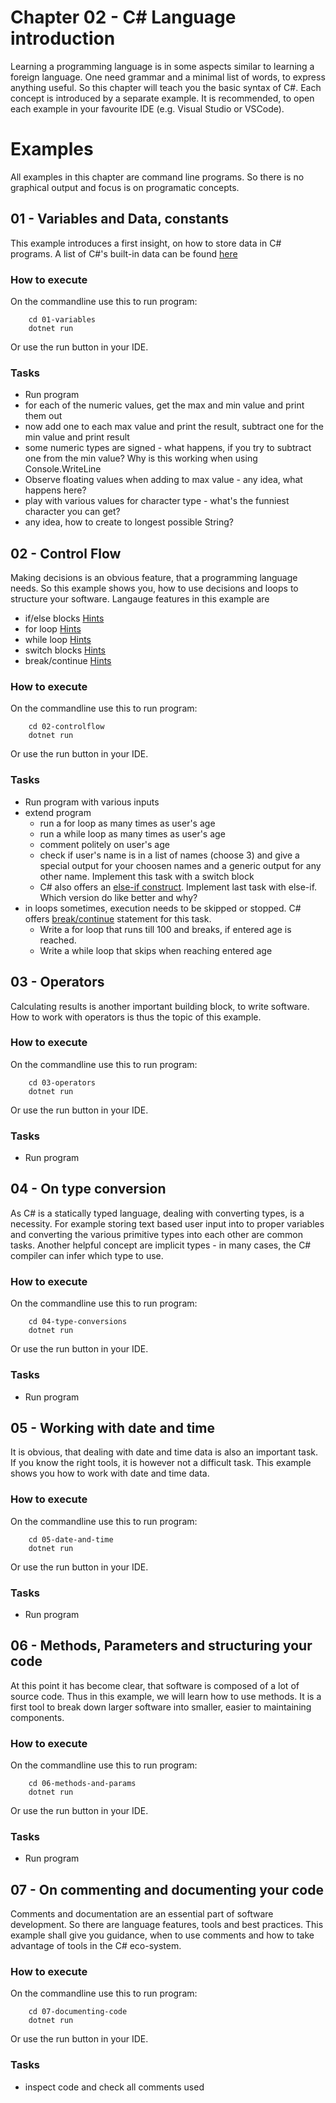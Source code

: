 # Chapter 02 - C# Language introduction
Learning a programming language is in some aspects similar to learning a foreign language. One need grammar and a minimal list of words, to express anything useful. So this chapter will teach you the basic syntax of C#. Each concept is introduced by a separate example. It is recommended, to open each example in your favourite IDE (e.g. Visual Studio or VSCode).

# Examples
All examples in this chapter are command line programs. So there is no graphical output and focus is on programatic concepts. 

## 01 - Variables and Data, constants
This example introduces a first insight, on how to store data in C# programs. A list of C#'s built-in data can be found [here](https://learn.microsoft.com/en-us/dotnet/csharp/language-reference/builtin-types/built-in-types)

### How to execute
On the commandline use this to run program:
```shell
    cd 01-variables
    dotnet run
```
Or use the run button in your IDE.

### Tasks
* Run program
* for each of the numeric values, get the max and min value and print them out 
* now add one to each max value and print the result, subtract one for the min value and print result
* some numeric types are signed - what happens, if you try to subtract one from the min value? Why is this working when using Console.WriteLine
* Observe floating values when adding to max value - any idea, what happens here?
* play with various values for character type - what's the funniest character you can get?
* any idea, how to create to longest possible String?

## 02 - Control Flow
Making decisions is an obvious feature, that a programming language needs. So this example shows you, how to use decisions and loops to structure your software. Langauge features in this example are
* if/else blocks [Hints](https://www.w3schools.com/cs/cs_conditions.php)
* for loop [Hints](https://www.w3schools.com/cs/cs_for_loop.php)
* while loop [Hints](https://www.w3schools.com/cs/cs_while_loop.php)
* switch blocks [Hints](https://www.w3schools.com/cs/cs_switch.php)
* break/continue [Hints](https://www.w3schools.com/cs/cs_break.php)

### How to execute
On the commandline use this to run program:
```shell
    cd 02-controlflow
    dotnet run
```
Or use the run button in your IDE.

### Tasks
* Run program with various inputs
* extend program
    * run a for loop as many times as user's age
    * run a while loop as many times as user's age
    * comment politely on user's age
    * check if user's name is in a list of names (choose 3) and give a special output for your choosen names and a generic output for any other name. Implement this task with a switch block
    * C# also offers an [else-if construct](https://www.w3schools.com/cs/cs_conditions_elseif.php). Implement last task with else-if. Which version do like better and why?
* in loops sometimes, execution needs to be skipped or stopped. C# offers [break/continue](https://www.w3schools.com/cs/cs_break.php) statement for this task. 
    * Write a for loop that runs till 100 and breaks, if entered age is reached.
    * Write a while loop that skips when reaching entered age

## 03 - Operators
Calculating results is another important building block, to write software. How to work with operators is thus the topic of this example.

### How to execute
On the commandline use this to run program:
```shell
    cd 03-operators
    dotnet run
```
Or use the run button in your IDE.

### Tasks
* Run program

## 04 - On type conversion
As C# is a statically typed language, dealing with converting types, is a necessity. For example storing text based user input into to proper variables and converting the various primitive types into each other are common tasks. Another helpful concept are implicit types - in many cases, the C# compiler can infer which type to use.

### How to execute
On the commandline use this to run program:
```shell
    cd 04-type-conversions
    dotnet run
```
Or use the run button in your IDE.

### Tasks
* Run program

## 05 - Working with date and time
It is obvious, that dealing with date and time data is also an important task. If you know the right tools, it is however not a difficult task. This example shows you how to work with date and time data.

### How to execute
On the commandline use this to run program:
```shell
    cd 05-date-and-time
    dotnet run
```
Or use the run button in your IDE.

### Tasks
* Run program

## 06 - Methods, Parameters and structuring your code
At this point it has become clear, that software is composed of a lot of source code. Thus in this example, we will learn how to use methods. It is a first tool to break down larger software into smaller, easier to maintaining components.

### How to execute
On the commandline use this to run program:
```shell
    cd 06-methods-and-params
    dotnet run
```
Or use the run button in your IDE.

### Tasks
* Run program

## 07 - On commenting and documenting your code
Comments and documentation are an essential part of software development. So there are language features, tools and best practices. This example shall give you guidance, when to use comments and how to take advantage of tools in the C# eco-system. 

### How to execute
On the commandline use this to run program:
```shell
    cd 07-documenting-code
    dotnet run
```
Or use the run button in your IDE.

### Tasks
* inspect code and check all comments used
